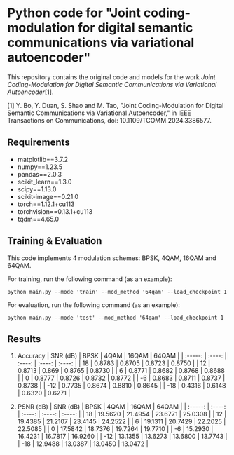 # Python code for "Joint coding-modulation for digital semantic communications via variational autoencoder"
This repository contains the original code and models for the work _Joint Coding-Modulation for Digital Semantic Communications via Variational Autoencoder_[1].

[1] Y. Bo, Y. Duan, S. Shao and M. Tao, "Joint Coding-Modulation for Digital Semantic Communications via Variational Autoencoder," in IEEE Transactions on Communications, doi: 10.1109/TCOMM.2024.3386577.

## Requirements
* matplotlib==3.7.2
* numpy==1.23.5
* pandas==2.0.3
* scikit_learn==1.3.0
* scipy==1.13.0
* scikit-image==0.21.0
* torch==1.12.1+cu113
* torchvision==0.13.1+cu113
* tqdm==4.65.0

## Training & Evaluation
This code implements 4 modulation schemes: BPSK, 4QAM, 16QAM and 64QAM. 

For training, run the following command (as an example):
```
python main.py --mode 'train' --mod_method '64qam' --load_checkpoint 1
```

For evaluation, run the following command (as an example):
```
python main.py --mode 'test' --mod_method '64qam' --load_checkpoint 1
```

## Results
1. Accuracy
| SNR (dB) | BPSK | 4QAM | 16QAM | 64QAM |
| :-----: | :----: | :----: | :----: | :----: |
| 18 | 0.8783 | 0.8705 | 0.8723 | 0.8750 |
| 12 | 0.8713 | 0.869 | 0.8765 | 0.8730 |
| 6 | 0.8771 | 0.8682 | 0.8768 | 0.8688 |
| 0 | 0.8777 | 0.8726 | 0.8732 | 0.8772 |
| -6 | 0.8683 | 0.8711 | 0.8737 | 0.8738 |
| -12 | 0.7735 | 0.8674 | 0.8810 | 0.8645 |
| -18 | 0.4316 | 0.6148 | 0.6320 | 0.6271 |

2. PSNR (dB)
| SNR (dB) | BPSK | 4QAM | 16QAM | 64QAM |
| :-----: | :----: | :----: | :----: | :----: |
| 18 | 19.5620 | 21.4954 | 23.6771 | 25.0308 |
| 12 | 19.4385 | 21.2107 | 23.4145 | 24.2522 |
| 6 | 19.1311 | 20.7429 | 22.2025 | 22.5085 |
| 0 | 17.5842 | 18.7376 | 19.7264 | 19.7710 |
| -6 | 15.2930 | 16.4231 | 16.7817 | 16.9260 |
| -12 | 13.1355 | 13.6273 | 13.6800 | 13.7743 |
| -18 | 12.9488 | 13.0387 | 13.0450 | 13.0472 |
